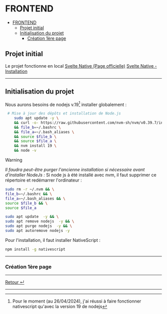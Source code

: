 # FRONTEND

<!-- TOC -->

- [FRONTEND](#frontend)
  - [Projet initial](#projet-initial)
  - [Initialisation du projet](#initialisation-du-projet)
    - [Création 1ère page](#création-1ère-page)

<!-- /TOC -->

## Projet initial

Le projet fonctionne en local
[Svelte Native (Page officielle)](https://svelte-native.technology/)
[Svelte Native - Installation](https://svelte-native.technology/blog/svelte-native-quick-start)

---

## Initialisation du projet

Nous aurons besoins de nodejs v.19[^1] installer globalement :

```bash
 # Mise à jour des dépôts et installation de Node.js
    sudo apt update -y \
    && curl -o- https://raw.githubusercontent.com/nvm-sh/nvm/v0.39.7/install.sh | bash \
    && file_b=~/.bashrc \
    && file_a=~/.bash_aliases \
    && source $file_b \
    && source $file_a \
    && nvm install 19 \
    && node -v
```

> [!WARNING]
>
> _Il faudra peut-être purger l'ancienne installation si nécessaire avant d'installer NodeJs :_
> Si node js à été installé avec nvm, il faut supprimer ce répertoire et redémarrer l'ordinateur :

```bash
sudo rm -r ~/.nvm && \
file_b=~/.bashrc && \
file_a=~/.bash_aliases && \
source $file_b && \
source $file_a
```

```bash
sudo apt update  -y && \
sudo apt remove nodejs  -y && \
sudo apt purge nodejs  -y && \
sudo apt autoremove nodejs -y
```

Pour l'installation, il faut installer NativeScript :

```bash
npm install -g nativescript
```

---

### Création 1ère page

---

[Retour &crarr;](../README.md)

---

[^1]: Pour le moment (au 26/04/2024), j'ai réussi à faire fonctionner nativescript qu'avec la version 19 de nodejs
